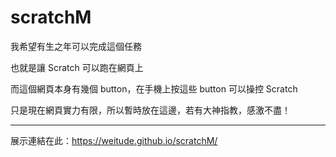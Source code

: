 # scratchM

我希望有生之年可以完成這個任務

也就是讓 Scratch 可以跑在網頁上

而這個網頁本身有幾個 button，在手機上按這些 button 可以操控 Scratch

只是現在網頁實力有限，所以暫時放在這邊，若有大神指教，感激不盡！

---

展示連結在此：https://weitude.github.io/scratchM/